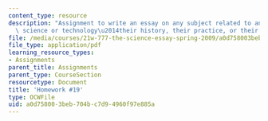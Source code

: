 ```yaml
---
content_type: resource
description: "Assignment to write an essay on any subject related to any field of\
  \ science or technology\u2014their history, their practice, or their social impact."
file: /media/courses/21w-777-the-science-essay-spring-2009/a0d758003beb704bc7d94960f97e885a_MIT21W_777s09_assn18_hw19essay5.pdf
file_type: application/pdf
learning_resource_types:
- Assignments
parent_title: Assignments
parent_type: CourseSection
resourcetype: Document
title: 'Homework #19'
type: OCWFile
uid: a0d75800-3beb-704b-c7d9-4960f97e885a
---
```

